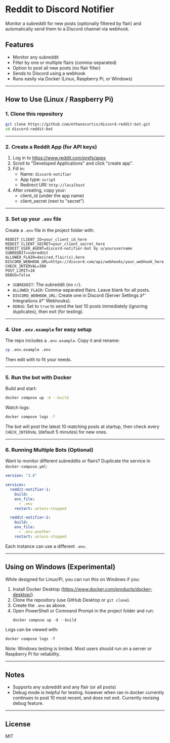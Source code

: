 # Reddit to Discord Notifier

Monitor a subreddit for new posts (optionally filtered by flair) and automatically send them to a Discord channel via webhook.

## Features

- Monitor any subreddit
- Filter by one or multiple flairs (comma-separated)
- Option to post all new posts (no flair filter)
- Sends to Discord using a webhook
- Runs easily via Docker (Linux, Raspberry Pi, or Windows)

---

## How to Use (Linux / Raspberry Pi)

### 1. Clone this repository

```bash
git clone https://github.com/ethanocurtis/discord-reddit-bot.git
cd discord-reddit-bot
```

---

### 2. Create a Reddit App (for API keys)

1. Log in to https://www.reddit.com/prefs/apps
2. Scroll to "Developed Applications" and click "create app".
3. Fill in:
   - Name: `discord-notifier`
   - App type: `script`
   - Redirect URI: `http://localhost`
4. After creating, copy your:
   - client_id (under the app name)
   - client_secret (next to "secret")

---

### 3. Set up your `.env` file

Create a `.env` file in the project folder with:

```env
REDDIT_CLIENT_ID=your_client_id_here
REDDIT_CLIENT_SECRET=your_client_secret_here
REDDIT_USER_AGENT=discord-notifier-bot by u/yourusername
SUBREDDIT=subreddit
ALLOWED_FLAIR=desired,flair(s),here
DISCORD_WEBHOOK_URL=https://discord.com/api/webhooks/your_webhook_here
CHECK_INTERVAL=300
POST_LIMIT=10
DEBUG=false
```

- `SUBREDDIT`: The subreddit (no `r/`).
- `ALLOWED_FLAIR`: Comma-separated flairs. Leave blank for all posts.
- `DISCORD_WEBHOOK_URL`: Create one in Discord (Server Settings â†’ Integrations â†’ Webhooks).
- `DEBUG`: Set to `true` to send the last 10 posts immediately (ignoring duplicates), then exit (for testing).

---

### 4. Use `.env.example` for easy setup

The repo includes a `.env.example`. Copy it and rename:
```bash
cp .env.example .env
```
Then edit with to fit your needs.

---

### 5. Run the bot with Docker

Build and start:
```bash
docker compose up -d --build
```

Watch logs:
```bash
docker compose logs -f
```

The bot will post the latest 10 matching posts at startup, then check every `CHECK_INTERVAL` (default 5 minutes) for new ones.

---

### 6. Running Multiple Bots (Optional)

Want to monitor different subreddits or flairs? Duplicate the service in `docker-compose.yml`:

```yaml
version: "3.8"

services:
  reddit-notifier-1:
    build: .
    env_file:
      - .env
    restart: unless-stopped

  reddit-notifier-2:
    build: .
    env_file:
      - .env.another
    restart: unless-stopped
```

Each instance can use a different `.env`.

---

## Using on Windows (Experimental)

While designed for Linux/Pi, you can run this on Windows if you:
1. Install Docker Desktop (https://www.docker.com/products/docker-desktop/).
2. Clone the repository (use GitHub Desktop or `git clone`).
3. Create the `.env` as above.
4. Open PowerShell or Command Prompt in the project folder and run:
   ```powershell
   docker compose up -d --build
   ```
Logs can be viewed with:
```powershell
docker compose logs -f
```

Note: Windows testing is limited. Most users should run on a server or Raspberry Pi for reliability.

---

## Notes

- Supports any subreddit and any flair (or all posts)
- Debug mode is helpful for testing. however when ran in docker currently continues to post 10 most recent, and does not exit. Currently revising debug feature.

---

## License

MIT